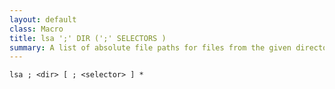 ```yaml
---
layout: default
class: Macro
title: lsa ';' DIR (';' SELECTORS )
summary: A list of absolute file paths for files from the given directory optionally filtered by a set of selectors.
---
```


    lsa ; <dir> [ ; <selector> ] *
